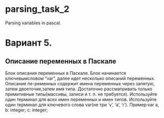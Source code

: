 # parsing_task_2
Parsing variables in pascal.

# Вариант 5. 
## Описание переменных в Паскале
Блок описания переменных в Паскале. Блок начинается ключевымсловом “var”, далее идет несколько описаний переменных. Описание пе-ременных содержит имена переменных через запятую, затем двоеточие,затем имя типа. Достаточно рассматривать только примитивные типы(массивы, записи и т. п. не требуется). Используйте один терминал для всех имен переменных и имен типов. Используйте один терминал для ключевого слова var(не три ‘v’, ‘a’, ‘r’). Пример:var a, b: integer; c: integer;